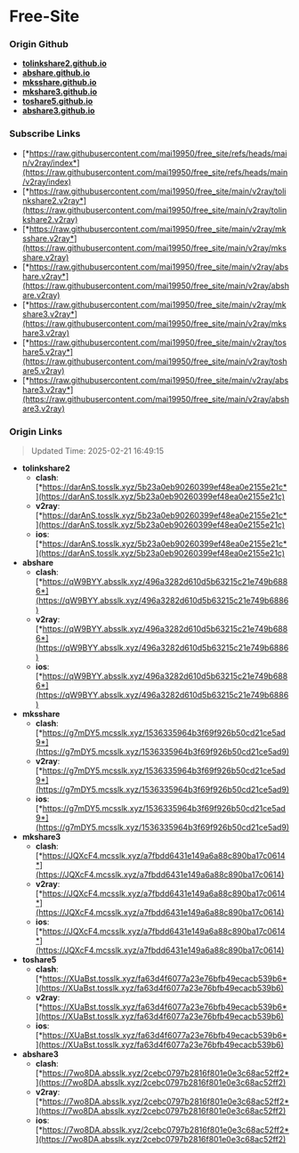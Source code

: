 # Free-Site

### Origin Github

- [**tolinkshare2.github.io**](https://github.com/tolinkshare2/tolinkshare2.github.io)
- [**abshare.github.io**](https://github.com/abshare/abshare.github.io)
- [**mksshare.github.io**](https://github.com/mksshare/mksshare.github.io)
- [**mkshare3.github.io**](https://github.com/mkshare3/mkshare3.github.io)
- [**toshare5.github.io**](https://github.com/toshare5/toshare5.github.io)
- [**abshare3.github.io**](https://github.com/abshare3/abshare3.github.io)

### Subscribe Links

- [*https://raw.githubusercontent.com/mai19950/free_site/refs/heads/main/v2ray/index*](https://raw.githubusercontent.com/mai19950/free_site/refs/heads/main/v2ray/index)
- [*https://raw.githubusercontent.com/mai19950/free_site/main/v2ray/tolinkshare2.v2ray*](https://raw.githubusercontent.com/mai19950/free_site/main/v2ray/tolinkshare2.v2ray)
- [*https://raw.githubusercontent.com/mai19950/free_site/main/v2ray/mksshare.v2ray*](https://raw.githubusercontent.com/mai19950/free_site/main/v2ray/mksshare.v2ray)
- [*https://raw.githubusercontent.com/mai19950/free_site/main/v2ray/abshare.v2ray*](https://raw.githubusercontent.com/mai19950/free_site/main/v2ray/abshare.v2ray)
- [*https://raw.githubusercontent.com/mai19950/free_site/main/v2ray/mkshare3.v2ray*](https://raw.githubusercontent.com/mai19950/free_site/main/v2ray/mkshare3.v2ray)
- [*https://raw.githubusercontent.com/mai19950/free_site/main/v2ray/toshare5.v2ray*](https://raw.githubusercontent.com/mai19950/free_site/main/v2ray/toshare5.v2ray)
- [*https://raw.githubusercontent.com/mai19950/free_site/main/v2ray/abshare3.v2ray*](https://raw.githubusercontent.com/mai19950/free_site/main/v2ray/abshare3.v2ray)

### Origin Links

> Updated Time: 2025-02-21 16:49:15

- **tolinkshare2**
  - **clash**: [*https://darAnS.tosslk.xyz/5b23a0eb90260399ef48ea0e2155e21c*](https://darAnS.tosslk.xyz/5b23a0eb90260399ef48ea0e2155e21c)
  - **v2ray**: [*https://darAnS.tosslk.xyz/5b23a0eb90260399ef48ea0e2155e21c*](https://darAnS.tosslk.xyz/5b23a0eb90260399ef48ea0e2155e21c)
  - **ios**: [*https://darAnS.tosslk.xyz/5b23a0eb90260399ef48ea0e2155e21c*](https://darAnS.tosslk.xyz/5b23a0eb90260399ef48ea0e2155e21c)
- **abshare**
  - **clash**: [*https://qW9BYY.absslk.xyz/496a3282d610d5b63215c21e749b6886*](https://qW9BYY.absslk.xyz/496a3282d610d5b63215c21e749b6886)
  - **v2ray**: [*https://qW9BYY.absslk.xyz/496a3282d610d5b63215c21e749b6886*](https://qW9BYY.absslk.xyz/496a3282d610d5b63215c21e749b6886)
  - **ios**: [*https://qW9BYY.absslk.xyz/496a3282d610d5b63215c21e749b6886*](https://qW9BYY.absslk.xyz/496a3282d610d5b63215c21e749b6886)
- **mksshare**
  - **clash**: [*https://g7mDY5.mcsslk.xyz/1536335964b3f69f926b50cd21ce5ad9*](https://g7mDY5.mcsslk.xyz/1536335964b3f69f926b50cd21ce5ad9)
  - **v2ray**: [*https://g7mDY5.mcsslk.xyz/1536335964b3f69f926b50cd21ce5ad9*](https://g7mDY5.mcsslk.xyz/1536335964b3f69f926b50cd21ce5ad9)
  - **ios**: [*https://g7mDY5.mcsslk.xyz/1536335964b3f69f926b50cd21ce5ad9*](https://g7mDY5.mcsslk.xyz/1536335964b3f69f926b50cd21ce5ad9)
- **mkshare3**
  - **clash**: [*https://JQXcF4.mcsslk.xyz/a7fbdd6431e149a6a88c890ba17c0614*](https://JQXcF4.mcsslk.xyz/a7fbdd6431e149a6a88c890ba17c0614)
  - **v2ray**: [*https://JQXcF4.mcsslk.xyz/a7fbdd6431e149a6a88c890ba17c0614*](https://JQXcF4.mcsslk.xyz/a7fbdd6431e149a6a88c890ba17c0614)
  - **ios**: [*https://JQXcF4.mcsslk.xyz/a7fbdd6431e149a6a88c890ba17c0614*](https://JQXcF4.mcsslk.xyz/a7fbdd6431e149a6a88c890ba17c0614)
- **toshare5**
  - **clash**: [*https://XUaBst.tosslk.xyz/fa63d4f6077a23e76bfb49ecacb539b6*](https://XUaBst.tosslk.xyz/fa63d4f6077a23e76bfb49ecacb539b6)
  - **v2ray**: [*https://XUaBst.tosslk.xyz/fa63d4f6077a23e76bfb49ecacb539b6*](https://XUaBst.tosslk.xyz/fa63d4f6077a23e76bfb49ecacb539b6)
  - **ios**: [*https://XUaBst.tosslk.xyz/fa63d4f6077a23e76bfb49ecacb539b6*](https://XUaBst.tosslk.xyz/fa63d4f6077a23e76bfb49ecacb539b6)
- **abshare3**
  - **clash**: [*https://7wo8DA.absslk.xyz/2cebc0797b2816f801e0e3c68ac52ff2*](https://7wo8DA.absslk.xyz/2cebc0797b2816f801e0e3c68ac52ff2)
  - **v2ray**: [*https://7wo8DA.absslk.xyz/2cebc0797b2816f801e0e3c68ac52ff2*](https://7wo8DA.absslk.xyz/2cebc0797b2816f801e0e3c68ac52ff2)
  - **ios**: [*https://7wo8DA.absslk.xyz/2cebc0797b2816f801e0e3c68ac52ff2*](https://7wo8DA.absslk.xyz/2cebc0797b2816f801e0e3c68ac52ff2)
